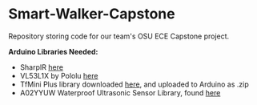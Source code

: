 # Smart-Walker-Capstone
Repository storing code for our team's OSU ECE Capstone project.

**Arduino Libraries Needed:**
- SharpIR [here](https://github.com/guillaume-rico/SharpIR)
- VL53L1X by Pololu [here](https://github.com/pololu/vl53l1x-arduino)
- TfMini Plus library downloaded [here](https://github.com/budryerson/TFMini-Plus), and uploaded to Arduino as .zip
- A02YYUW Waterproof Ultrasonic Sensor Library, found [here](https://github.com/pportelaf/DistanceSensor_A02YYUW)
